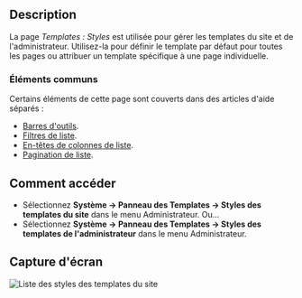 <!-- Filename: Help4.x:Templates:_Styles / Display title: Templates : Styles -->

## Description

La page *Templates : Styles* est utilisée pour gérer les templates du site et de l'administrateur. Utilisez-la pour définir le template par défaut pour toutes les pages ou attribuer un template spécifique à une page individuelle.

### Éléments communs

Certains éléments de cette page sont couverts dans des articles d'aide séparés :

* [Barres d'outils](jdocmanual?article=help/common-elements/toolbars).
* [Filtres de liste](jdocmanual?article=help/common-elements/list-filters).
* [En-têtes de colonnes de liste](jdocmanual?article=help/common-elements/list-column-headers).
* [Pagination de liste](jdocmanual?article=help/common-elements/list-pagination).

## Comment accéder

- Sélectionnez **Système → Panneau des Templates → Styles des templates du site** dans le menu Administrateur. Ou...
- Sélectionnez **Système → Panneau des Templates → Styles des templates de l'administrateur** dans le menu Administrateur.

## Capture d'écran

![Liste des styles des templates du site](../../../fr/images/templates/templates-site-styles-list.png)
